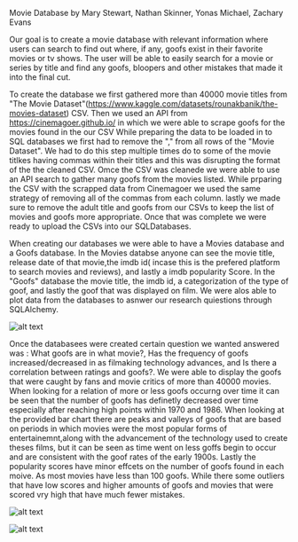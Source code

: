 Movie Database by Mary Stewart, Nathan Skinner, Yonas Michael, Zachary Evans


 Our goal is to create a movie database with relevant information where users can search to find out where, if any, goofs exist in their favorite movies or tv shows. The user will be able to easily search for a movie or series by title and find any goofs, bloopers and other mistakes that made it into the final cut.
 
To create the database we first gathered more than 40000 movie titles from "The Movie Dataset"(https://www.kaggle.com/datasets/rounakbanik/the-movies-dataset) CSV.  Then we used an API from https://cinemagoer.github.io/ in which we were able to scrape goofs for the movies found in the our CSV
While preparing the data to be loaded in to SQL databases we first had to remove the "," from all rows of the "Movie Dataset". We had to do this step multiple times do to some of the movie titlkes having commas within their titles and this was disrupting the format of the the cleaned CSV.  Omce the CSV was cleanede we were able to use an API search to gather many goofs from the movies listed.  While prparing the CSV with the scrapped data from Cinemagoer we used the same strategy of removing all of the commas from each column. lastly we made sure to remove the adult title and goofs from our CSVs to keep the list of movies and goofs more appropriate.  Once that was complete we were ready to upload the CSVs into our SQLDatabases.

When creating our databases we were able to have a Movies database  and a Goofs  database. In the Movies databse anyone can see the movie title, release date of that movie,the imdb id( incase this is the prefered platform to search movies and reviews), and lastly a imdb popularity Score. In the "Goofs" database the movie title, the imdb id, a categorization of the type of goof, and lastly the goof that was displayed on film. We were alos able to plot data from the databases to asnwer our research quiestions through SQLAlchemy.

![alt text](https://github.com/ymichael14/Project2_Group4/blob/cdeb25f5f2159ca3fb41f079998f643de26d1972/Project_Schema%20_Script/QuickDBD-Movie_GoofsSQL.png)

Once the databasees were created certain question we wanted answered  was : What goofs are in what movie?, Has the frequency of goofs increased/decreased in as filmaking technology advances, and Is there a correlation between ratings and goofs?. We were able to display the goofs that were caught by fans and movie critics of more than 40000 movies.  When looking for a relation of more or less  goofs occurng over time it can be seen that the number of goofs has definetly decreased over time especially after reaching high points within 1970 and 1986. When looking at the provided bar chart there are peaks and valleys of goofs that are based on periods in which movies were the  most popular forms of entertainemnt,along with the advancement of the technology used to create theses films, but it can be seen as time went on less goffs begin to occur and are consistent with the goof rates of the early 1900s.  Lastly the popularity scores have minor effcets on the number of goofs found in each moive. As most movies have less than 100 goofs. While there some outliers that have low scores and higher amounts of goofs and movies that were scored vry high that have much fewer mistakes.  
 

![alt text](https://github.com/ymichael14/Project2_Group4/blob/main/plots/goofs_by_year.png)


![alt text](https://github.com/ymichael14/Project2_Group4/blob/main/plots/goofs_pop.png)


